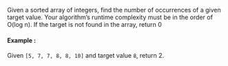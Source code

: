 Given a sorted array of integers, find the number of occurrences of a given target value.
Your algorithm’s runtime complexity must be in the order of O(log n).
If the target is not found in the array, return 0

#### Example : 
Given `[5, 7, 7, 8, 8, 10]` and target value `8`,
return 2.